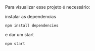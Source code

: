 Para visualizar esse projeto é necessário:

instalar as dependencias 

    npm install dependencies

e dar um start

    npm start